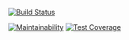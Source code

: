 [![Build Status](https://travis-ci.org/simonwicky/bootcamp.svg?branch=master)](https://travis-ci.org/simonwicky/bootcamp)



[![Maintainability](https://api.codeclimate.com/v1/badges/6e88e26b0104b6aaaab2/maintainability)](https://codeclimate.com/github/simonwicky/bootcamp/maintainability)
[![Test Coverage](https://api.codeclimate.com/v1/badges/6e88e26b0104b6aaaab2/test_coverage)](https://codeclimate.com/github/simonwicky/bootcamp/test_coverage)